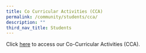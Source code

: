 ```yaml
---
title: Co Curricular Activities (CCA)
permalink: /community/students/cca/
description: ""
third_nav_title: Students
---
```

Click [here](/programmes/student-development-programmes/co-curricular-activities-cca) to access our Co-Curricular Activities (CCA).